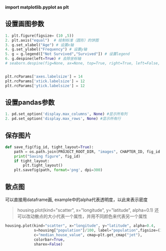 **import matplotlib.pyplot as plt**
## **设置画图参数**
```python 
1. plt.figure(figsize= (10 ,5))
2. plt.axis("equal")  # 绘制标准（圆形）的饼图
3. g.set_xlabel("Age") # 设置x轴
4. g.set_ylabel("Frequency") # 设置y轴
5. g = g.legend(["Not Survived","Survived"]) # 设置legend
6. g.despine(left=True) # 去除坐标轴
# seaborn.despine(fig=None, ax=None, top=True, right=True, left=False, bottom=False, offset=None, trim=False)


plt.rcParams['axes.labelsize'] = 14  
plt.rcParams['xtick.labelsize'] = 12 
plt.rcParams['ytick.labelsize'] = 12 
```

## 设置pandas参数
```Python
1. pd.set_option('display.max_columns', None) #显示所有列
2. pd.set_option('display.max_rows', None) #显示所有行
```

## 保存图片
```python
def save_fig(fig_id, tight_layout=True):
    path = os.path.join(PROJECT_ROOT_DIR, "images", CHAPTER_ID, fig_id + ".png")
    print("Saving figure", fig_id)
    if tight_layout:
        plt.tight_layout()
    plt.savefig(path, format='png', dpi=300)
```

## 散点图
可以直接用dataframe画, example中的alpha代表透明度，以此来表示密度
> housing.plot(kind="scatter", x="longitude", y="latitude", alpha=0.1)
还可以改动散点的大小代表一个属性，并用不同颜色来代表另一个属性
```python
housing.plot(kind="scatter", x="longitude", y="latitude", alpha=0.4,
             s=housing["population"]/100, label="population",figsize=(10,7),
             c="median_house_value", cmap=plt.get_cmap("jet"), 
             colorbar=True,
             sharex=False)
```